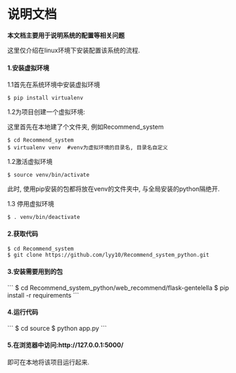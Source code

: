 <h1>说明文档</h1>

**本文档主要用于说明系统的配置等相关问题**

这里仅介绍在linux环境下安装配置该系统的流程.

<h4>1.安装虚拟环境</h4>

1.1首先在系统环境中安装虚拟环境
```
$ pip install virtualenv
```
1.2为项目创建一个虚拟环境:

这里首先在本地建了个文件夹, 例如Recommend_system
```
$ cd Recommend_system
$ virtualenv venv  #venv为虚拟环境的目录名, 目录名自定义
```
1.2激活虚拟环境

```
$ source venv/bin/activate
```
此时, 使用pip安装的包都将放在venv的文件夹中, 与全局安装的python隔绝开.

1.3 停用虚拟环境

```
$ . venv/bin/deactivate
```
<h4>2.获取代码</h4>

```
$ cd Recommend_system
$ git clone https://github.com/lyy10/Recommend_system_python.git
```

<h4>3.安装需要用到的包</h4>
```
$ cd Recommend_system_python/web_recommend/flask-gentelella
$ pip install -r requirements
```
<h4>4.运行代码</h4>
```
$ cd source
$ python app.py
```
<h4>5.在浏览器中访问:http://127.0.0.1:5000/</h4>
即可在本地将该项目运行起来.